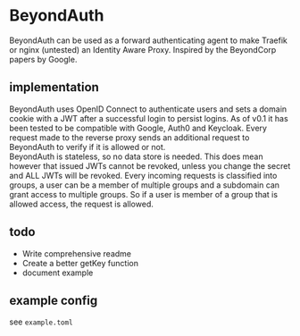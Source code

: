 # BeyondAuth

BeyondAuth can be used as a forward authenticating agent to make Traefik or nginx (untested) an Identity Aware Proxy. Inspired by the BeyondCorp papers by Google.

## implementation
BeyondAuth uses OpenID Connect to authenticate users and sets a domain cookie with a JWT after a successful login to persist logins. As of v0.1 it has been tested to be compatible with Google, Auth0 and Keycloak.
Every request made to the reverse proxy sends an additional request to BeyondAuth to verify if it is allowed or not.  
BeyondAuth is stateless, so no data store is needed. This does mean however that issued JWTs cannot be revoked, unless you change the secret and ALL JWTs will be revoked.
Every incoming requests is classified into groups, a user can be a member of multiple groups and a subdomain can grant access to multiple groups. So if a user is member of a group that is allowed access, the request is allowed.


## todo

- Write comprehensive readme
- Create a better getKey function
- document example


## example config

see `example.toml`
